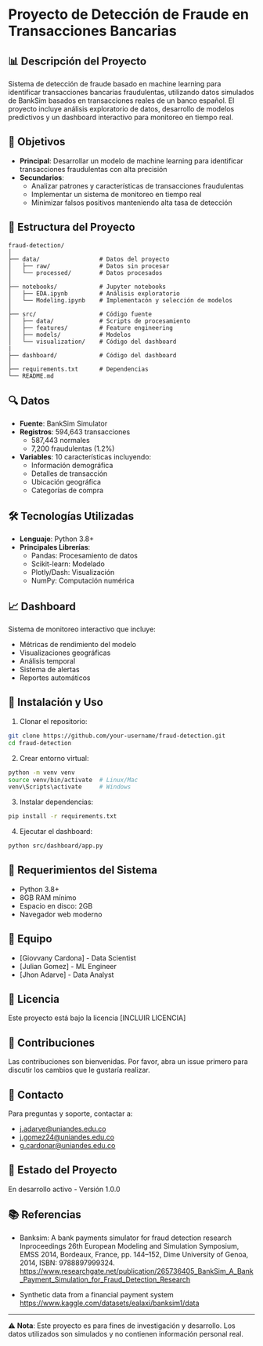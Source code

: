 # Proyecto de Detección de Fraude en Transacciones Bancarias

## 📊 Descripción del Proyecto
Sistema de detección de fraude basado en machine learning para identificar transacciones bancarias fraudulentas, utilizando datos simulados de BankSim basados en transacciones reales de un banco español. El proyecto incluye análisis exploratorio de datos, desarrollo de modelos predictivos y un dashboard interactivo para monitoreo en tiempo real.

## 🎯 Objetivos
- **Principal**: Desarrollar un modelo de machine learning para identificar transacciones fraudulentas con alta precisión
- **Secundarios**:
  - Analizar patrones y características de transacciones fraudulentas
  - Implementar un sistema de monitoreo en tiempo real
  - Minimizar falsos positivos manteniendo alta tasa de detección

## 📂 Estructura del Proyecto
```
fraud-detection/
│
├── data/                 # Datos del proyecto
│   ├── raw/              # Datos sin procesar
│   └── processed/        # Datos procesados
│
├── notebooks/            # Jupyter notebooks
│   ├── EDA.ipynb         # Análisis exploratorio
│   └── Modeling.ipynb    # Implementacón y selección de modelos
│
├── src/                  # Código fuente
│   ├── data/             # Scripts de procesamiento
│   ├── features/         # Feature engineering
│   ├── models/           # Modelos
│   └── visualization/    # Código del dashboard
|
├── dashboard/            # Código del dashboard
│
├── requirements.txt      # Dependencias
└── README.md
```

## 🔍 Datos
- **Fuente**: BankSim Simulator
- **Registros**: 594,643 transacciones
  - 587,443 normales
  - 7,200 fraudulentas (1.2%)
- **Variables**: 10 características incluyendo:
  - Información demográfica
  - Detalles de transacción
  - Ubicación geográfica
  - Categorías de compra

## 🛠️ Tecnologías Utilizadas
- **Lenguaje**: Python 3.8+
- **Principales Librerías**:
  - Pandas: Procesamiento de datos
  - Scikit-learn: Modelado
  - Plotly/Dash: Visualización
  - NumPy: Computación numérica

## 📈 Dashboard
Sistema de monitoreo interactivo que incluye:
- Métricas de rendimiento del modelo
- Visualizaciones geográficas
- Análisis temporal
- Sistema de alertas
- Reportes automáticos

## 🚀 Instalación y Uso

1. Clonar el repositorio:
```bash
git clone https://github.com/your-username/fraud-detection.git
cd fraud-detection
```

2. Crear entorno virtual:
```bash
python -m venv venv
source venv/bin/activate  # Linux/Mac
venv\Scripts\activate     # Windows
```

3. Instalar dependencias:
```bash
pip install -r requirements.txt
```

4. Ejecutar el dashboard:
```bash
python src/dashboard/app.py
```

## 📝 Requerimientos del Sistema
- Python 3.8+
- 8GB RAM mínimo
- Espacio en disco: 2GB
- Navegador web moderno

## 👥 Equipo
- [Giovvany Cardona] - Data Scientist
- [Julian Gomez] - ML Engineer
- [Jhon Adarve] - Data Analyst

## 📑 Licencia
Este proyecto está bajo la licencia [INCLUIR LICENCIA]

## 🤝 Contribuciones
Las contribuciones son bienvenidas. Por favor, abra un issue primero para discutir los cambios que le gustaría realizar.

## 📧 Contacto
Para preguntas y soporte, contactar a: 
- j.adarve@uniandes.edu.co
- j.gomez24@uniandes.edu.co 
- g.cardonar@uniandes.edu.co 

## 🔄 Estado del Proyecto
En desarrollo activo - Versión 1.0.0

## 📚 Referencias
- Banksim: A bank payments simulator for fraud detection research Inproceedings
  26th European Modeling and Simulation Symposium, EMSS 2014, Bordeaux, France, pp. 144–152, Dime University of Genoa, 2014, ISBN: 9788897999324.
  https://www.researchgate.net/publication/265736405_BankSim_A_Bank_Payment_Simulation_for_Fraud_Detection_Research

- Synthetic data from a financial payment system
  https://www.kaggle.com/datasets/ealaxi/banksim1/data


---
⚠️ **Nota**: Este proyecto es para fines de investigación y desarrollo. Los datos utilizados son simulados y no contienen información personal real.